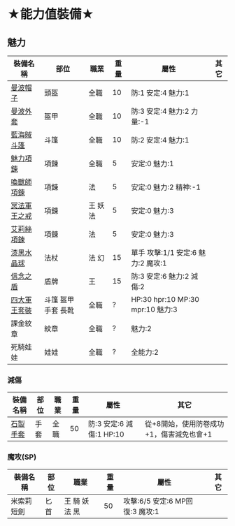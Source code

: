 # ★能力值裝備★

## 魅力
|裝備名稱|部位|職業|重量|屬性|其它|
|---|---|---|---|---|---|
|<a href="https://loalineage.com/armor/20016/%E6%9B%BC%E6%B3%A2%E5%B8%BD%E5%AD%90?locale=zh-TW">曼波帽子</a>|頭盔|全職|10|防:1 安定:4 魅力:1||
|<a href="https://loalineage.com/armor/20112/%E6%9B%BC%E6%B3%A2%E5%A4%96%E5%A5%97?locale=zh-TW">曼波外套</a>|盔甲|全職|10|防:3 安定:4 魅力:2 力量:-1||
|<a href="https://loalineage.com/armor/20060/%E8%97%8D%E6%B5%B7%E8%B3%8A%E6%96%97%E7%AF%B7?locale=zh-TW">藍海賊斗篷</a>|斗篷|全職|10|防:2 安定:4 魅力:1||
|<a href="https://loalineage.com/armor/20254/%E9%AD%85%E5%8A%9B%E9%A0%85%E9%8D%8A?locale=zh-TW">魅力項鍊</a>|項鍊|全職|5|安定:0 魅力:1||
|<a href="https://loalineage.com/armor/20258/%E5%96%9A%E7%8D%B8%E5%B8%AB%E9%A0%85%E9%8D%8A?locale=zh-TW">喚獸師項鍊</a>|項鍊|法|5|安定:0 魅力:2 精神:-1||
|<a href="https://loalineage.com/armor/20255/%E5%86%A5%E6%B3%95%E8%BB%8D%E7%8E%8B%E4%B9%8B%E6%88%92?locale=zh-TW">冥法軍王之戒</a>|項鍊|王 妖 法|5|安定:0 魅力:3||
|<a href="https://loalineage.com/armor/20260/%E8%89%BE%E8%8E%89%E7%B5%B2%E9%A0%85%E9%8D%8A?locale=zh-TW">艾莉絲項鍊</a>|項鍊|法|5|安定:0 魅力:3||
|<a href="https://loalineage.com/weapon/118/%E6%BC%86%E9%BB%91%E6%B0%B4%E6%99%B6%E7%90%83?locale=zh-TW">漆黑水晶球</a>|法杖|法 幻|15|單手 攻擊:1/1 安定:6 魅力:2 魔攻:1||
|<a href="https://loalineage.com/armor/20234/%E4%BF%A1%E5%BF%B5%E4%B9%8B%E7%9B%BE?locale=zh-TW">信念之盾</a>|盾牌|王|15|防:3 安定:6 魅力:2 減傷:2||
|<a href="https://loalineage.com/armor_sets/43/%E5%9B%9B%E5%A4%A7%E8%BB%8D%E7%8E%8B%E5%A5%97%E8%A3%9D?locale=zh-TW">四大軍王套裝</a>|斗篷 盔甲 手套 長靴|全職|?|HP:30 hpr:10 MP:30 mpr:10 魅力:3||
|課金紋章|紋章|全職|?|魅力:2||
|死騎娃娃|娃娃|全職|?|全能力:2||

### 減傷
|裝備名稱|部位|職業|重量|屬性|其它|
|---|---|---|---|---|---|
|<a href="https://loalineage.com/armor/21290/%E7%9F%B3%E8%A3%BD%E6%89%8B%E5%A5%97">石製手套</a>|手套|全職|50|防:3 安定:6 減傷:1 HP:10|從+8開始，使用防卷成功+1，傷害減免也會+1|

### 魔攻(SP)
|裝備名稱|部位|職業|重量|屬性|其它|
|---|---|---|---|---|---|
|米索莉短劍|匕首|王 騎 妖 法 黑|50|攻擊:6/5 安定:6 MP回復:3 魔攻:1||
